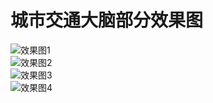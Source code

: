 # 城市交通大脑部分效果图
![效果图1](https://note.youdao.com/yws/api/personal/file/B9932D449996494E9FC817FB0EAB8E47?method=download&shareKey=df7dd1ce2993ea418bda20a489baf82f)   
![效果图2](https://note.youdao.com/yws/api/personal/file/72AA5FE718B14C2D9705AEA9D8B86E92?method=download&shareKey=ff5de9bba5b1f039a4f432256e1f65a7)   
![效果图3](https://note.youdao.com/yws/api/personal/file/019D09C35F8A421B84214FD7480D335D?method=download&shareKey=9fbbf026017129509525dd745d2166c1)   
![效果图4](https://note.youdao.com/yws/api/personal/file/EF38A58B7CE148BCB6A603ED35AAC309?method=download&shareKey=ba25de6fe854841539a4a172cba48e97)   